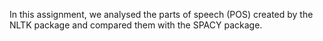 In this assignment, we analysed the parts of speech (POS) created by the NLTK package and compared them with the SPACY package. 
